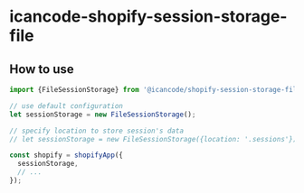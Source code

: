 # icancode-shopify-session-storage-file

## How to use

```javascript
import {FileSessionStorage} from '@icancode/shopify-session-storage-file';

// use default configuration
let sessionStorage = new FileSessionStorage();

// specify location to store session's data
// let sessionStorage = new FileSessionStorage({location: '.sessions'});

const shopify = shopifyApp({
  sessionStorage,
  // ...
});
```